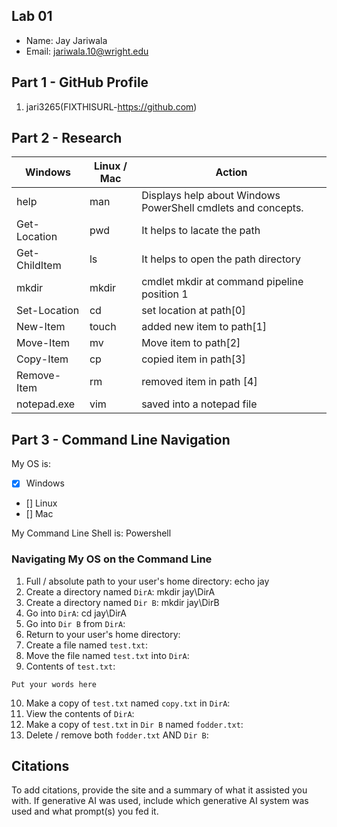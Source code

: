 ## Lab 01

- Name: Jay Jariwala
- Email: jariwala.10@wright.edu

## Part 1 - GitHub Profile

1. jari3265(FIXTHISURL-https://github.com)

## Part 2 - Research

| Windows | Linux / Mac | Action |
| ---     | ---         | ---    |
| help    | man         |   Displays help about Windows PowerShell cmdlets and concepts.     |
| Get-Location | pwd    |  It helps to lacate the path       |
| Get-ChildItem | ls    |     It helps to open the path directory   |
| mkdir   | mkdir       |   cmdlet mkdir at command pipeline position 1    |
| Set-Location | cd     |   set location at path[0]     |
| New-Item | touch      |     added new item to path[1]   |
| Move-Item | mv        |    Move item to path[2]    |
| Copy-Item | cp        |   copied item in path[3]     |
| Remove-Item | rm      |   removed item in path [4]     |
| notepad.exe | vim     | saved into a notepad file        |

## Part 3 - Command Line Navigation

My OS is:
- [x] Windows
- [] Linux
- [] Mac

My Command Line Shell is: Powershell

### Navigating My OS on the Command Line

1. Full / absolute path to your user's home directory:  echo jay
2. Create a directory named `DirA`: mkdir jay\DirA
3. Create a directory named `Dir B`:  mkdir jay\DirB
4. Go into `DirA`: cd jay\DirA
5. Go into `Dir B` from `DirA`: 
6. Return to your user's home directory:
7. Create a file named `test.txt`:
8. Move the file named `test.txt` into `DirA`:
9. Contents of `test.txt`:
```
Put your words here
```
10. Make a copy of `test.txt` named `copy.txt` in `DirA`:
11. View the contents of `DirA`: 
12. Make a copy of `test.txt` in `Dir B` named `fodder.txt`:
13. Delete / remove both `fodder.txt` AND `Dir B`:

## Citations

To add citations, provide the site and a summary of what it assisted you with.  If generative AI was used, include which generative AI system was used and what prompt(s) you fed it.
